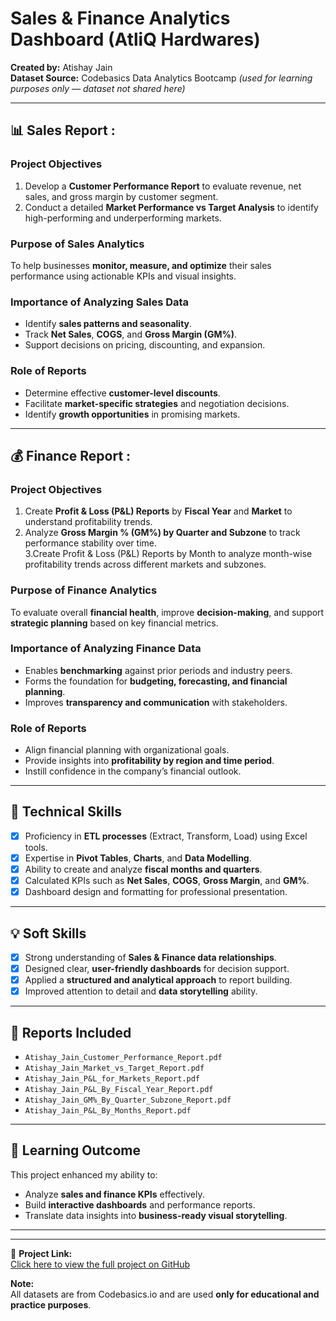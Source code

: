 # Sales & Finance Analytics Dashboard (AtliQ Hardwares)

**Created by:** Atishay Jain  
**Dataset Source:** Codebasics Data Analytics Bootcamp *(used for learning purposes only — dataset not shared here)*  

---

## 📊 Sales Report :

### **Project Objectives**
1. Develop a **Customer Performance Report** to evaluate revenue, net sales, and gross margin by customer segment.  
2. Conduct a detailed **Market Performance vs Target Analysis** to identify high-performing and underperforming markets.

### **Purpose of Sales Analytics**
To help businesses **monitor, measure, and optimize** their sales performance using actionable KPIs and visual insights.

### **Importance of Analyzing Sales Data**
- Identify **sales patterns and seasonality**.  
- Track **Net Sales**, **COGS**, and **Gross Margin (GM%)**.  
- Support decisions on pricing, discounting, and expansion.

### **Role of Reports**
- Determine effective **customer-level discounts**.  
- Facilitate **market-specific strategies** and negotiation decisions.  
- Identify **growth opportunities** in promising markets.

---

## 💰 Finance Report :

### **Project Objectives**
1. Create **Profit & Loss (P&L) Reports** by **Fiscal Year** and **Market** to understand profitability trends.  
2. Analyze **Gross Margin % (GM%) by Quarter and Subzone** to track performance stability over time.  
3.Create Profit & Loss (P&L) Reports by Month to analyze month-wise profitability trends across different markets and subzones.

### **Purpose of Finance Analytics**
To evaluate overall **financial health**, improve **decision-making**, and support **strategic planning** based on key financial metrics.

### **Importance of Analyzing Finance Data**
- Enables **benchmarking** against prior periods and industry peers.  
- Forms the foundation for **budgeting, forecasting, and financial planning**.  
- Improves **transparency and communication** with stakeholders.

### **Role of Reports**
- Align financial planning with organizational goals.  
- Provide insights into **profitability by region and time period**.  
- Instill confidence in the company’s financial outlook.

---

## 🧠 Technical Skills
- [x] Proficiency in **ETL processes** (Extract, Transform, Load) using Excel tools.  
- [x] Expertise in **Pivot Tables**, **Charts**, and **Data Modelling**.  
- [x] Ability to create and analyze **fiscal months and quarters**.  
- [x] Calculated KPIs such as **Net Sales**, **COGS**, **Gross Margin**, and **GM%**.  
- [x] Dashboard design and formatting for professional presentation.  

---

## 💡 Soft Skills
- [x] Strong understanding of **Sales & Finance data relationships**.  
- [x] Designed clear, **user-friendly dashboards** for decision support.  
- [x] Applied a **structured and analytical approach** to report building.  
- [x] Improved attention to detail and **data storytelling** ability.  

---

## 📂 Reports Included
- `Atishay_Jain_Customer_Performance_Report.pdf`  
- `Atishay_Jain_Market_vs_Target_Report.pdf`  
- `Atishay_Jain_P&L_for_Markets_Report.pdf`  
- `Atishay_Jain_P&L_By_Fiscal_Year_Report.pdf`  
- `Atishay_Jain_GM%_By_Quarter_Subzone_Report.pdf`  
- `Atishay_Jain_P&L_By_Months_Report.pdf`


---

## 🏁 Learning Outcome
This project enhanced my ability to:
- Analyze **sales and finance KPIs** effectively.  
- Build **interactive dashboards** and performance reports.  
- Translate data insights into **business-ready visual storytelling**.

---
---

🔗 **Project Link:**  
[Click here to view the full project on GitHub](https://github.com/atishayjain777/AtliQ_Sales_Finance_Analytics)


**Note:**  
All datasets are from Codebasics.io and are used **only for educational and practice purposes**.
